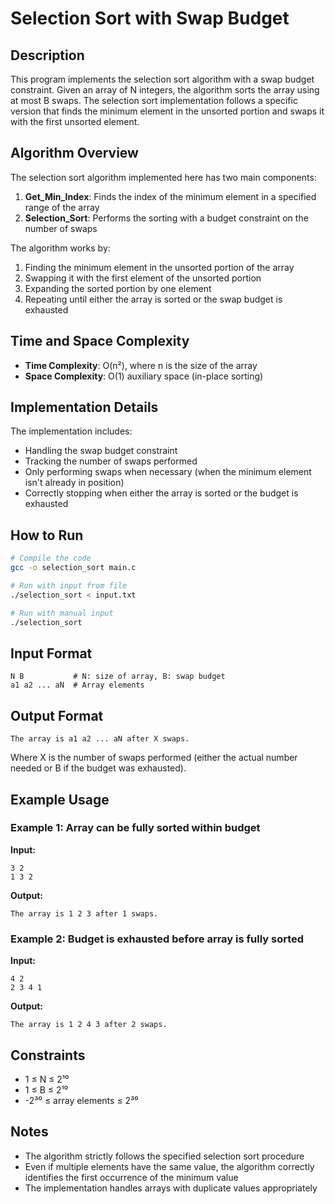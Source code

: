 # Selection Sort with Swap Budget

## Description
This program implements the selection sort algorithm with a swap budget constraint. Given an array of N integers, the algorithm sorts the array using at most B swaps. The selection sort implementation follows a specific version that finds the minimum element in the unsorted portion and swaps it with the first unsorted element.

## Algorithm Overview
The selection sort algorithm implemented here has two main components:

1. **Get_Min_Index**: Finds the index of the minimum element in a specified range of the array
2. **Selection_Sort**: Performs the sorting with a budget constraint on the number of swaps

The algorithm works by:
1. Finding the minimum element in the unsorted portion of the array
2. Swapping it with the first element of the unsorted portion
3. Expanding the sorted portion by one element
4. Repeating until either the array is sorted or the swap budget is exhausted

## Time and Space Complexity
- **Time Complexity**: O(n²), where n is the size of the array
- **Space Complexity**: O(1) auxiliary space (in-place sorting)

## Implementation Details
The implementation includes:
- Handling the swap budget constraint
- Tracking the number of swaps performed
- Only performing swaps when necessary (when the minimum element isn't already in position)
- Correctly stopping when either the array is sorted or the budget is exhausted

## How to Run
```bash
# Compile the code
gcc -o selection_sort main.c

# Run with input from file
./selection_sort < input.txt

# Run with manual input
./selection_sort
```

## Input Format
```
N B           # N: size of array, B: swap budget
a1 a2 ... aN  # Array elements
```

## Output Format
```
The array is a1 a2 ... aN after X swaps.
```
Where X is the number of swaps performed (either the actual number needed or B if the budget was exhausted).

## Example Usage

### Example 1: Array can be fully sorted within budget
**Input:**
```
3 2
1 3 2
```

**Output:**
```
The array is 1 2 3 after 1 swaps.
```

### Example 2: Budget is exhausted before array is fully sorted
**Input:**
```
4 2
2 3 4 1
```

**Output:**
```
The array is 1 2 4 3 after 2 swaps.
```

## Constraints
- 1 ≤ N ≤ 2¹⁰
- 1 ≤ B ≤ 2¹⁰
- -2³⁰ ≤ array elements ≤ 2³⁰

## Notes
- The algorithm strictly follows the specified selection sort procedure
- Even if multiple elements have the same value, the algorithm correctly identifies the first occurrence of the minimum value
- The implementation handles arrays with duplicate values appropriately
